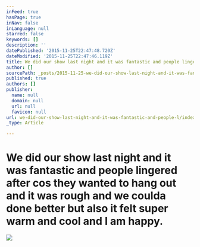 ```yaml
---
inFeed: true
hasPage: true
inNav: false
inLanguage: null
starred: false
keywords: []
description: ''
datePublished: '2015-11-25T22:47:48.720Z'
dateModified: '2015-11-25T22:47:46.119Z'
title: We did our show last night and it was fantastic and people lingered after cos they wanted to hang out and it was rough and we coulda done better but also it felt super warm and cool and I am happy.
author: []
sourcePath: _posts/2015-11-25-we-did-our-show-last-night-and-it-was-fantastic-and-people-l.md
published: true
authors: []
publisher:
  name: null
  domain: null
  url: null
  favicon: null
url: we-did-our-show-last-night-and-it-was-fantastic-and-people-l/index.html
_type: Article

---
```

# We did our show last night and it was fantastic and people lingered after cos they wanted to hang out and it was rough and we coulda done better but also it felt super warm and cool and I am happy.
![](https://the-grid-user-content.s3-us-west-2.amazonaws.com/242a0f83-52b6-4471-8d82-d879fed75f2d.jpg)